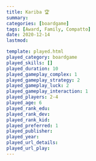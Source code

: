 ```yaml
---
title: Kariba 🏆
summary: 
categories: [boardgame]
tags: [Award, Family, Compatto]
date: 2020-12-14
lastmod: 

template: played.html
played_category: boardgame
played_skills: []
played_duration: 10
played_gameplay_complex: 1
played_gameplay_strategy: 2
played_gameplay_luck: 2
played_gameplay_interaction: 1
played_players: 2-4
played_age: 6
played_rank_edu: 
played_rank_dev: 
played_rank_kid: 
played_preferred: 1
played_publisher: 
played_year: 
played_url_details: 
played_url_play: 
---
```

